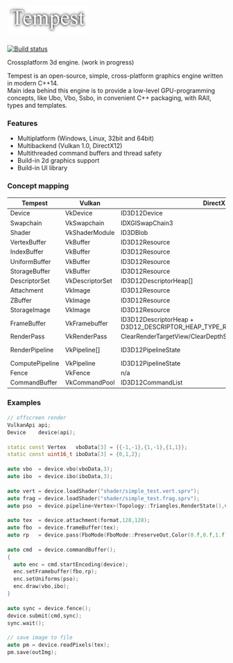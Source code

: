 ![Tempest Logo](icon.png)
=
[![Build status](https://ci.appveyor.com/api/projects/status/github/Try/Tempest?svg=true)](https://ci.appveyor.com/project/Try/Tempest)

Crossplatform 3d engine.
(work in progress)

Tempest is an open-source, simple, cross-platform graphics engine written in modern C++14.  
Main idea behind this engine is to provide a low-level GPU-programming concepts, like Ubo, Vbo, Ssbo, in convenient C++ packaging, with RAII, types and templates. 

### Features
* Multiplatform (Windows, Linux, 32bit and 64bit)
* Multibackend (Vulkan 1.0, DirectX12)
* Multithreaded command buffers and thread safety
* Build-in 2d graphics support
* Build-in UI library

### Concept mapping
| Tempest           | Vulkan                                                 | DirectX                  | Metal
|-------------------|--------------------------------------------------------|--------------------------|-----
| Device            | VkDevice                                               | ID3D12Device             | MTLDevice
| Swapchain         | VkSwapchain                                            | IDXGISwapChain3          | CAMetalLayer
| Shader            | VkShaderModule                                         | ID3DBlob                 | MTLFunction
| VertexBuffer<T>   | VkBuffer                                               | ID3D12Resource           | MTLBuffer
| IndexBuffer<T>    | VkBuffer                                               | ID3D12Resource           | MTLBuffer
| UniformBuffer<T>  | VkBuffer                                               | ID3D12Resource           | MTLBuffer
| StorageBuffer<T>  | VkBuffer                                               | ID3D12Resource           | MTLBuffer
| DescriptorSet     | VkDescriptorSet                                        | ID3D12DescriptorHeap[]   | MTLResource[]
| Attachment        | VkImage                                                | ID3D12Resource           | MTLTexture
| ZBuffer           | VkImage                                                | ID3D12Resource           | MTLTexture
| StorageImage      | VkImage                                                | ID3D12Resource           | MTLTexture
| FrameBuffer       | VkFramebuffer                                          | ID3D12DescriptorHeap + D3D12_DESCRIPTOR_HEAP_TYPE_RTV | MTLTexture*[]
| RenderPass        | VkRenderPass                                           |  ClearRenderTargetView/ClearDepthStencilView/DiscardResource | n/a
| RenderPipeline<V> | VkPipeline[]                                           | ID3D12PipelineState      | MTLRenderPipelineState + MTLDepthStencilState
| ComputePipeline   | VkPipeline                                             | ID3D12PipelineState      | MTLComputePipelineState
| Fence             | VkFence                                                | n/a                      | n/a
| CommandBuffer     | VkCommandPool                                          | ID3D12CommandList        | MTLCommandBuffer

### Examples
```c++
// offscreen render
VulkanApi api;
Device    device(api);

static const Vertex   vboData[3] = {{-1,-1},{1,-1},{1,1}};
static const uint16_t iboData[3] = {0,1,2};

auto vbo  = device.vbo(vboData,3);
auto ibo  = device.ibo(iboData,3);

auto vert = device.loadShader("shader/simple_test.vert.sprv");
auto frag = device.loadShader("shader/simple_test.frag.sprv");
auto pso  = device.pipeline<Vertex>(Topology::Triangles,RenderState(),vert,frag);

auto tex  = device.attachment(format,128,128);
auto fbo  = device.frameBuffer(tex);
auto rp   = device.pass(FboMode(FboMode::PreserveOut,Color(0.f,0.f,1.f)));

auto cmd  = device.commandBuffer();
{
  auto enc = cmd.startEncoding(device);
  enc.setFramebuffer(fbo,rp);
  enc.setUniforms(pso);
  enc.draw(vbo,ibo);
}

auto sync = device.fence();
device.submit(cmd,sync);
sync.wait();

// save image to file
auto pm = device.readPixels(tex);
pm.save(outImg);
```
